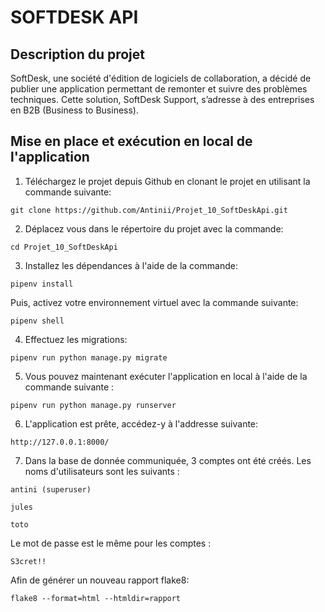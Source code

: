 
# SOFTDESK API


## Description du projet

SoftDesk, une société d'édition de logiciels de collaboration, a décidé de publier une application permettant de remonter et suivre des problèmes techniques. Cette solution, SoftDesk Support, s’adresse à des entreprises en B2B (Business to Business). 

## Mise en place et exécution en local de l'application

1. Téléchargez le projet depuis Github en clonant le projet en utilisant la commande suivante:  
```
git clone https://github.com/Antinii/Projet_10_SoftDeskApi.git
```
2. Déplacez vous dans le répertoire du projet avec la commande:
```
cd Projet_10_SoftDeskApi
```
3. Installez les dépendances à l'aide de la commande:
```
pipenv install
```
Puis, activez votre environnement virtuel avec la commande suivante:
```
pipenv shell
```
4. Effectuez les migrations:
```
pipenv run python manage.py migrate
```
5. Vous pouvez maintenant exécuter l'application en local à l'aide de la commande suivante :
```		
pipenv run python manage.py runserver
```
6. L'application est prête, accédez-y à l'addresse suivante:
```
http://127.0.0.1:8000/
```
7. Dans la base de donnée communiquée, 3 comptes ont été créés. Les noms d'utilisateurs sont les suivants :
```		
antini (superuser)
```
```		
jules
```
```
toto
```
Le mot de passe est le même pour les comptes :
```		
S3cret!!
```

Afin de générer un nouveau rapport flake8:
```		
flake8 --format=html --htmldir=rapport
```

